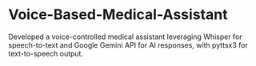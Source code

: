# Voice-Based-Medical-Assistant
Developed a voice-controlled medical assistant leveraging Whisper for speech-to-text and Google Gemini API for AI responses, with pyttsx3 for text-to-speech output.
